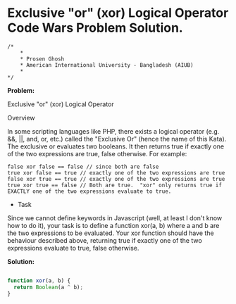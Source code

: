 # Exclusive "or" (xor) Logical Operator Code Wars Problem Solution.

```
/*
    *
    * Prosen Ghosh
    * American International University - Bangladesh (AIUB)
    *
*/
```

**Problem:**

Exclusive "or" (xor) Logical Operator

Overview

In some scripting languages like PHP, there exists a logical operator (e.g. &&, ||, and, or, etc.) called the "Exclusive Or" (hence the name of this Kata). The exclusive or evaluates two booleans. It then returns true if exactly one of the two expressions are true, false otherwise. For example:
```
false xor false == false // since both are false
true xor false == true // exactly one of the two expressions are true
false xor true == true // exactly one of the two expressions are true
true xor true == false // Both are true.  "xor" only returns true if EXACTLY one of the two expressions evaluate to true.
```
- Task

Since we cannot define keywords in Javascript (well, at least I don't know how to do it), your task is to define a function xor(a, b) where a and b are the two expressions to be evaluated. Your xor function should have the behaviour described above, returning true if exactly one of the two expressions evaluate to true, false otherwise.


**Solution:**

```javascript

function xor(a, b) {
  return Boolean(a ^ b);
}

```
